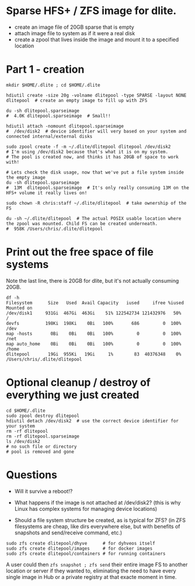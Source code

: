 # Sparse HFS+ / ZFS image for dlite.

* create an image file of 20GB sparse that is empty
* attach image file to system as if it were a real disk
* create a zpool that lives inside the image and mount it to a specified location

# Part 1 - creation
```
mkdir $HOME/.dlite ; cd $HOME/.dlite

hdiutil create -size 20g -volname dlitepool -type SPARSE -layout NONE dlitepool  # create an empty image to fill up with ZFS

du -sh dlitepool.sparseimage
#  4.0K dlitepool.sparseimage  # Small!!

hdiutil attach -nomount dlitepool.sparseimage
#  /dev/disk2  # device identifier will very based on your system and connected internal/external disks

sudo zpool create -f -m ~/.dlite/dlitepool dlitepool /dev/disk2
# I'm using /dev/disk2 because that's what it is on my system.
# The pool is created now, and thinks it has 20GB of space to work with!

# Lets check the disk usage, now that we've put a file system inside the empty image
du -sh dlitepool.sparseimage
#  13M	dlitepool.sparseimage  # It's only really consuming 13M on the HFS+ volume it really lives on!

sudo chown -R chris:staff ~/.dlite/dlitepool  # take ownership of the FS

du -sh ~/.dlite/dlitepool  # The actual POSIX usable location where the zpool was mounted. Child FS can be created underneath.
#  958K	/Users/chris/.dlite/dlitepool
```
# Print out the free space of file systems
Note the last line, there is 20GB for dlite, but it's not actually consuming 20GB.
```
df -h
Filesystem      Size   Used  Avail Capacity   iused     ifree %iused  Mounted on
/dev/disk1     931Gi  467Gi  463Gi    51% 122542734 121432976   50%   /
devfs          198Ki  198Ki    0Bi   100%       686         0  100%   /dev
map -hosts       0Bi    0Bi    0Bi   100%         0         0  100%   /net
map auto_home    0Bi    0Bi    0Bi   100%         0         0  100%   /home
dlitepool       19Gi  955Ki   19Gi     1%        83  40376348    0%   /Users/chris/.dlite/dlitepool
```

# Optional cleanup / destroy of everything we just created
```
cd $HOME/.dlite
sudo zpool destroy dlitepool
hdiutil detach /dev/disk2  # use the correct device identifier for your system
rm -rf dlitepool
rm -rf dlitepool.sparseimage
ls /dev/disk2
# no such file or directory
# pool is removed and gone
```

# Questions
* Will it survive a reboot!?

* What happens if the image is not attached at /dev/disk2? (this is why Linux has complex systems for managing device locations)

* Should a file system structure be created, as is typical for ZFS?
(in ZFS filesystems are cheap, like dirs everywhere else, but with benefits of snapshots and send/receive command, etc.)
```
sudo zfs create dlitepool/dhyve      # for dyhveos itself
sudo zfs create dlitepool/images     # for docker images
sudo zfs create dlitepool/containers # for running containers
```

A user could then `zfs snapshot ; zfs send` their entire image FS to another location or server if they wanted to,
eliminating the need to have every single image in Hub or a private registry at that exacte moment in time.

